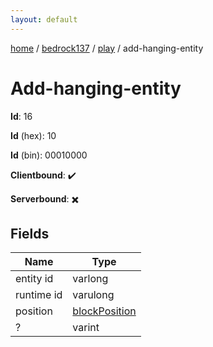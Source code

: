 ```yaml
---
layout: default
---
```


[home](/)  /  [bedrock137](/protocol/bedrock137)  /  [play](/protocol/bedrock137/play)  /  add-hanging-entity

# Add-hanging-entity

**Id**: 16

**Id** (hex): 10

**Id** (bin): 00010000

**Clientbound**: ✔️

**Serverbound**: ✖️

## Fields

Name | Type
---|---
entity id | varlong
runtime id | varulong
position | [blockPosition](/protocol/bedrock137/types/block-position)
? | varint

